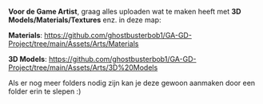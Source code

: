 **Voor de Game Artist**, graag alles uploaden wat te maken heeft met **3D Models/Materials/Textures** enz. in deze map: 

**Materials**: https://github.com/ghostbusterbob1/GA-GD-Project/tree/main/Assets/Arts/Materials

**3D Models**: https://github.com/ghostbusterbob1/GA-GD-Project/tree/main/Assets/Arts/3D%20Models

Als er nog meer folders nodig zijn kan je deze gewoon aanmaken door een folder erin te slepen
:)
